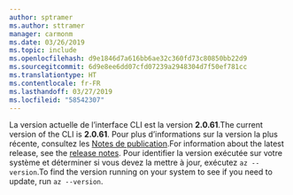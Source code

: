 ```yaml
---
author: sptramer
ms.author: sttramer
manager: carmonm
ms.date: 03/26/2019
ms.topic: include
ms.openlocfilehash: d9e1846d7a616bb6ae32c360fd73c80850bb22d9
ms.sourcegitcommit: 6d9e8ee6dd07cfd07239a2948304d7f50ef781cc
ms.translationtype: HT
ms.contentlocale: fr-FR
ms.lasthandoff: 03/27/2019
ms.locfileid: "58542307"
---
```

<span data-ttu-id="a79f2-101">La version actuelle de l’interface CLI est la version __2.0.61__.</span><span class="sxs-lookup"><span data-stu-id="a79f2-101">The current version of the CLI is __2.0.61__.</span></span> <span data-ttu-id="a79f2-102">Pour plus d’informations sur la version la plus récente, consultez les [Notes de publication](../release-notes-azure-cli.md).</span><span class="sxs-lookup"><span data-stu-id="a79f2-102">For information about the latest release, see the [release notes](../release-notes-azure-cli.md).</span></span> <span data-ttu-id="a79f2-103">Pour identifier la version exécutée sur votre système et déterminer si vous devez la mettre à jour, exécutez `az --version`.</span><span class="sxs-lookup"><span data-stu-id="a79f2-103">To find the version running on your system to see if you need to update, run `az --version`.</span></span>
